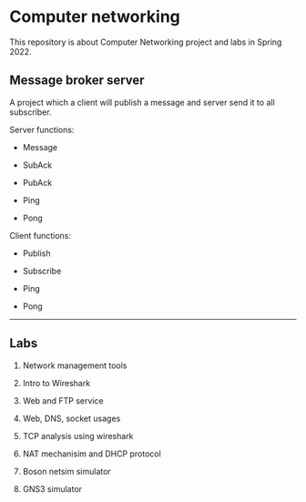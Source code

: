 # Computer networking

This repository is about Computer Networking project and labs in Spring 2022.

## Message broker server

A project which a client will publish a message and server send it to all subscriber.



Server functions:

- Message

- SubAck

- PubAck

- Ping

- Pong

Client functions:

- Publish

- Subscribe

- Ping 

- Pong

---

## Labs

1. Network management tools

2. Intro to Wireshark

3. Web and FTP service

4. Web, DNS, socket usages

5. TCP analysis using wireshark

6. NAT mechanisim and DHCP protocol

7. Boson netsim simulator

8. GNS3 simulator
